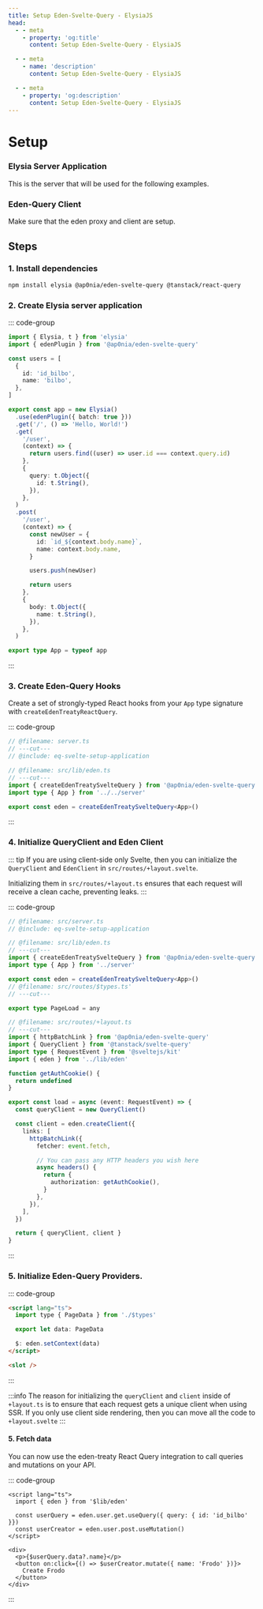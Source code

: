 ```yaml
---
title: Setup Eden-Svelte-Query - ElysiaJS
head:
  - - meta
    - property: 'og:title'
      content: Setup Eden-Svelte-Query - ElysiaJS

  - - meta
    - name: 'description'
      content: Setup Eden-Svelte-Query - ElysiaJS

  - - meta
    - property: 'og:description'
      content: Setup Eden-Svelte-Query - ElysiaJS
---
```


# Setup

### Elysia Server Application

This is the server that will be used for the following examples.

### Eden-Query Client

Make sure that the eden proxy and client are setup.

## Steps

### 1. Install dependencies

```sh npm2yarn
npm install elysia @ap0nia/eden-svelte-query @tanstack/react-query
```

### 2. Create Elysia server application

::: code-group

```typescript twoslash include eq-svelte-setup-application [src/server.ts]
import { Elysia, t } from 'elysia'
import { edenPlugin } from '@ap0nia/eden-svelte-query'

const users = [
  {
    id: 'id_bilbo',
    name: 'bilbo',
  },
]

export const app = new Elysia()
  .use(edenPlugin({ batch: true }))
  .get('/', () => 'Hello, World!')
  .get(
    '/user',
    (context) => {
      return users.find((user) => user.id === context.query.id)
    },
    {
      query: t.Object({
        id: t.String(),
      }),
    },
  )
  .post(
    '/user',
    (context) => {
      const newUser = {
        id: `id_${context.body.name}`,
        name: context.body.name,
      }

      users.push(newUser)

      return users
    },
    {
      body: t.Object({
        name: t.String(),
      }),
    },
  )

export type App = typeof app
```

:::

### 3. Create Eden-Query Hooks

Create a set of strongly-typed React hooks from your `App` type signature with `createEdenTreatyReactQuery`.

::: code-group

```typescript twoslash [src/lib/eden.ts]
// @filename: server.ts
// ---cut---
// @include: eq-svelte-setup-application

// @filename: src/lib/eden.ts
// ---cut---
import { createEdenTreatySvelteQuery } from '@ap0nia/eden-svelte-query'
import type { App } from '../../server'

export const eden = createEdenTreatySvelteQuery<App>()
```

:::

### 4. Initialize QueryClient and Eden Client

::: tip
If you are using client-side only Svelte, then you can initialize the `QueryClient` and `EdenClient`
in `src/routes/+layout.svelte`.

Initializing them in `src/routes/+layout.ts` ensures that each request will receive a clean
cache, preventing leaks.
:::

::: code-group

```typescript twoslash [src/routes/+layout.ts]
// @filename: src/server.ts
// @include: eq-svelte-setup-application

// @filename: src/lib/eden.ts
// ---cut---
import { createEdenTreatySvelteQuery } from '@ap0nia/eden-svelte-query'
import type { App } from '../server'

export const eden = createEdenTreatySvelteQuery<App>()
// @filename: src/routes/$types.ts'
// ---cut---

export type PageLoad = any

// @filename: src/routes/+layout.ts
// ---cut---
import { httpBatchLink } from '@ap0nia/eden-svelte-query'
import { QueryClient } from '@tanstack/svelte-query'
import type { RequestEvent } from '@sveltejs/kit'
import { eden } from '../lib/eden'

function getAuthCookie() {
  return undefined
}

export const load = async (event: RequestEvent) => {
  const queryClient = new QueryClient()

  const client = eden.createClient({
    links: [
      httpBatchLink({
        fetcher: event.fetch,

        // You can pass any HTTP headers you wish here
        async headers() {
          return {
            authorization: getAuthCookie(),
          }
        },
      }),
    ],
  })

  return { queryClient, client }
}
```

:::

### 5. Initialize Eden-Query Providers.

::: code-group

```html [src/routes/+layout.svelte]
<script lang="ts">
  import type { PageData } from './$types'

  export let data: PageData

  $: eden.setContext(data)
</script>

<slot />
```

:::

:::info
The reason for initializing the `queryClient` and `client` inside of `+layout.ts` is to ensure
that each request gets a unique client when using SSR.
If you only use client side rendering, then you can move all the code to `+layout.svelte`
:::

#### 5. Fetch data

You can now use the eden-treaty React Query integration to call queries and mutations on your API.

::: code-group

```svelte [src/routes/+page.svelte]
<script lang="ts">
  import { eden } from '$lib/eden'

  const userQuery = eden.user.get.useQuery({ query: { id: 'id_bilbo' }})
  const userCreator = eden.user.post.useMutation()
</script>

<div>
  <p>{$userQuery.data?.name}</p>
  <button on:click={() => $userCreator.mutate({ name: 'Frodo' })}>
    Create Frodo
  </button>
</div>
```

:::
